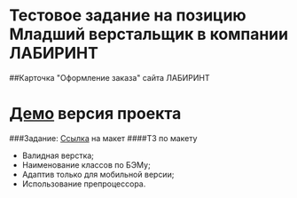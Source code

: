 # **Тестовое задание на позицию Младший верстальщик в компании ЛАБИРИНТ**
##Карточка "Оформление заказа" сайта ЛАБИРИНТ

# [Демо](https://fadeyush.github.io/labirint/) версия проекта 

###Задание:
[Ссылка](https://www.figma.com/file/djbJCdbrGYUJAkfLf5Jah5/%D0%A2%D0%B5%D1%81%D1%82%D0%BE%D0%B2%D0%BE%D0%B5-%D0%B2%D0%B5%D1%80%D1%81%D1%82%D0%B0%D0%BB%D1%8C%D1%89%D0%B8%D0%BA-2022?node-id=0%3A1) на макет
####ТЗ по макету
- Валидная верстка;
- Наименование классов по БЭМу;
- Адаптив только для мобильной версии;
- Использование препроцессора.
